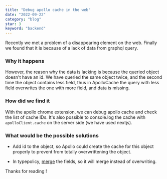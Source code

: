 ```yaml
---
title: "Debug apollo cache in the web"
date: "2022-09-22"
category: "blog"
star: 3
keyword: "backend"
---
```


Recently we met a problem of a disappearing element on the web. Finally we found that it is because of a lack of data from graphql query.

### Why it happens

However, the reason why the data is lacking is because the queried object doesn't have an id. We have queried the same object twice, and the second time the object contains less field, thus in ApolloCache the query with less field overwrites the one with more field, and data is missing.

### How did we find it

With the apollo chrome extension, we can debug apollo cache and check the list of cache IDs.
It's also possible to console.log the cache with `apolloClient.cache` on the server side (we have used nextjs). 

### What would be the possible solutions

- Add id to the object, so Apollo could create the cache for this object properly to prevent from totally overwrittening the object.

- In typepolicy, [merge](https://www.apollographql.com/docs/react/caching/cache-field-behavior/#merging-arrays) the fields, so it will merge instead of overwriting.

Thanks for reading !
